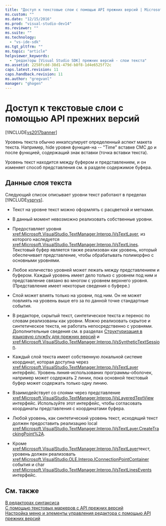 ```yaml
---
title: "Доступ к текстовые слои с помощью API прежних версий | Microsoft Docs"
ms.custom: ""
ms.date: "12/15/2016"
ms.prod: "visual-studio-dev14"
ms.reviewer: ""
ms.suite: ""
ms.technology: 
  - "vs-ide-sdk"
ms.tgt_pltfrm: ""
ms.topic: "article"
helpviewer_keywords: 
  - "редакторы [Visual Studio SDK] прежних версий - слои текста"
ms.assetid: 2258fcdd-38d1-479d-b8f8-1d4e6525f72c
caps.latest.revision: 11
caps.handback.revision: 11
ms.author: "gregvanl"
manager: "ghogen"
---
```

# Доступ к текстовые слои с помощью API прежних версий
[!INCLUDE[vs2017banner](../code-quality/includes/vs2017banner.md)]

Уровень текста обычно инкапсулирует определенный аспект макета текста.  Например, hide уровня функция\-на \-\- "Time" вставке СМС до и после функцией, содержащий знак вставки \(точка вставки текста\).  
  
 Уровень текст находится между буфером и представлением, и он изменяет способ представления см. в разделе содержимое буфера.  
  
## Данные слоя текста  
 Следующий список описывает уровни текст работают в пределах [!INCLUDE[vsprvs](../code-quality/includes/vsprvs_md.md)].  
  
-   Текст на уровне текст можно оформлять с расцветкой и метками.  
  
-   В данный момент невозможно реализовать собственные уровни.  
  
-   Предоставляет уровня <xref:Microsoft.VisualStudio.TextManager.Interop.IVsTextLayer>, из которого наследуется  <xref:Microsoft.VisualStudio.TextManager.Interop.IVsTextLines>.  Текстовый буфер является также реализован как уровень, который обеспечивает представление, чтобы обрабатывать полиморфно с основными уровнями.  
  
-   Любое количество уровней может лежать между представлением и буфером.  Каждый уровень имеет дело только с уровнем под ним и представление связано во многом с уровнем верхнего уровня.  \(Представление имеет некоторые сведения о буфере.\)  
  
-   Слой может влиять только на уровни, под ним.  Он не может повлиять на уровень выше его за по данной точке стандартные события.  
  
-   В редакторе, скрытый текст, синтетическое текста и перенос по словам реализованы как уровни.  Можно реализовать скрытое и синтетическое текста, не работать непосредственно с уровнями.  Дополнительные сведения см. в разделах [Структуризация в языковую службу для прежних версий](../extensibility/internals/outlining-in-a-legacy-language-service.md) и <xref:Microsoft.VisualStudio.TextManager.Interop.IVsSyntheticTextSession>.  
  
-   Каждый слой текста имеет собственную локальной системе координат, которая доступна через <xref:Microsoft.VisualStudio.TextManager.Interop.IVsTextLayer> интерфейс.  Уровень линия\-использованих программы\-оболочек, например может содержать 2 линии, пока основной текстовый буфер может содержать только одну линию.  
  
-   Взаимодействует со слоями через представление <xref:Microsoft.VisualStudio.TextManager.Interop.IVsLayeredTextView> интерфейс.  Используйте этот интерфейс, чтобы согласовать координаты представления с координатами буфера.  
  
-   Любой уровень, как синтетический уровень текст, исходящий текст должен предоставить реализацию local <xref:Microsoft.VisualStudio.TextManager.Interop.IVsTextLayer.CreateTrackingPoint%2A>.  
  
-   Кроме <xref:Microsoft.VisualStudio.TextManager.Interop.IVsTextLayer>текст, уровень должен реализовать  <xref:Microsoft.VisualStudio.OLE.Interop.IConnectionPointContainer> события и char  <xref:Microsoft.VisualStudio.TextManager.Interop.IVsTextLinesEvents> интерфейс.  
  
## См. также  
 [В редакторах синтаксиса](../extensibility/syntax-coloring-in-custom-editors.md)   
 [С помощью текстовых маркеров с API прежних версий](../extensibility/using-text-markers-with-the-legacy-api.md)   
 [Настройка меню и элементы управления редактора с помощью API прежних версий](../extensibility/customizing-editor-controls-and-menus-by-using-the-legacy-api.md)